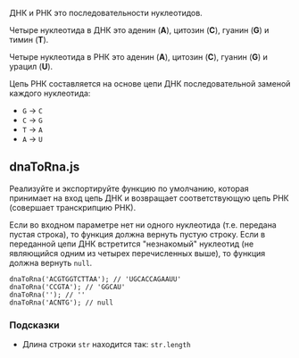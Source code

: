 ДНК и РНК это последовательности нуклеотидов.

Четыре нуклеотида в ДНК это аденин (**A**), цитозин (**C**), гуанин (**G**) и тимин (**T**).

Четыре нуклеотида в РНК это аденин (**A**), цитозин (**C**), гуанин (**G**) и урацил (**U**).

Цепь РНК составляется на основе цепи ДНК последовательной заменой каждого нуклеотида:

- `G` -> `C`
- `C` -> `G`
- `T` -> `A`
- `A` -> `U`

## dnaToRna.js

Реализуйте и экспортируйте функцию по умолчанию, которая принимает на вход цепь ДНК и возвращает соответствующую цепь РНК (совершает транскрипцию РНК).

Если во входном параметре нет ни одного нуклеотида (т.е. передана пустая строка), то функция должна вернуть пустую строку. Если в переданной цепи ДНК встретится "незнакомый" нуклеотид (не являющийся одним из четырех перечисленных выше), то функция должна вернуть `null`.

```
dnaToRna('ACGTGGTCTTAA'); // 'UGCACCAGAAUU'
dnaToRna('CCGTA'); // 'GGCAU'
dnaToRna(''); // ''
dnaToRna('ACNTG'); // null
```

### Подсказки

- Длина строки `str` находится так: `str.length`